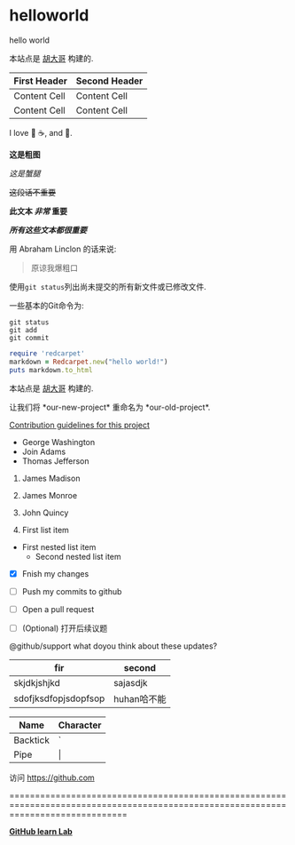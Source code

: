 # helloworld
hello world

本站点是 [胡大哥](https://pages.github.com/) 构建的.

| First Header | Second Header |
| ---| --- |
| Content Cell  | Content Cell |
| Content Cell  | Content Cell |



I love :pizza: :coffee:, and :dancer:.

**这是粗图**

*这是蟹腿*

~~这段话不重要~~

**此文本 _非常_ 重要**

***所有这些文本都很重要***

用 Abraham Linclon 的话来说: 
>原谅我爆粗口

使用`git status`列出尚未提交的所有新文件或已修改文件.

一些基本的Git命令为:
```
git status
git add
git commit
```

```ruby
require 'redcarpet'
markdown = Redcarpet.new("hello world!")
puts markdown.to_html
```

本站点是 [胡大哥](https://pages.github.com/) 构建的.

让我们将 \*our-new-project\* 重命名为 \*our-old-project\*.

[Contribution guidelines for this project](docs/CONTRIBUTING.md)

- George Washington
- Join Adams
- Thomas Jefferson

1. James Madison
2. James Monroe
3. John Quincy


100. First list item
   - First nested list item
     - Second nested list item

- [x] Fnish my changes
- [ ] Push my commits to github
- [ ] Open a pull request

- [ ] \(Optional) 打开后续议题

@github/support what doyou think about these updates?


| fir | second |
| --- | --- |
| skjdkjshjkd | sajasdjk |
| sdofjksdfopjsdopfsop | huhan哈不能 |

| Name | Character |
| --- | --- |
| Backtick | ` |
| Pipe | \| |

访问 https://github.com

===================================================================================================================================

**[GitHub learn Lab](https://lab.github.com)**








